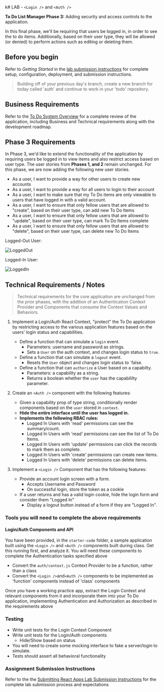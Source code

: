 k# LAB -  `<Login />` and `<Auth />`

**To Do List Manager Phase 3:** Adding security and access controls to the application.

In this final phase, we'll be requiring that users be logged in, in order to see the to do items. Additionally, based on their user type, they will be allowed (or denied) to perform actions such as editing or deleting them.

## Before you begin

Refer to *Getting Started*  in the [lab submission instructions](../../../reference/submission-instructions/labs/README.md) for complete setup, configuration, deployment, and submission instructions.

> Building off of your previous day's branch, create a new branch for today called 'auth' and continue to work in your 'todo' repository.

## Business Requirements

Refer to the [To Do System Overview](../../apps-and-libraries/todo/README.md) for a complete review of the application, including Business and Technical requirements along with the development roadmap.

## Phase 3 Requirements

In Phase 3, we'd like to extend the functionality of the application by requiring users be logged in to view items and also restrict access based on user type. The user stories from **Phases 1, and 2** remain unchanged. For this phase, we are now adding the following new user stories.

- As a user, I want to provide a way for other users to create new accounts
- As a user, I want to provide a way for all users to login to their account
- As a user, I want to make sure that my To Do items are only viewable to users that have logged in with a valid account.
- As a user, I want to ensure that only fellow users that are allowed to "create", based on their user type, can add new To Do Items
- As a user, I want to ensure that only fellow users that are allowed to "update", based on their user type, can mark To Do Items complete
- As a user, I want to ensure that only fellow users that are allowed to "delete", based on their user type, can delete new To Do Items

Logged-Out User:

![LoggedOut](todo-logged-out.png)

Logged-In User:

![LoggedIn](todo-user.png)

## Technical Requirements / Notes

> Technical requirements for the core application are unchanged from the prior phases, with the addition of an Authentication Context Provider and Components that consume the Context Values and Behaviors.

1. Implement a Login/Auth React Context, "protect" the To Do application by restricting access to the various application features based on the users' login status and capabilities.
   - Define a function that can simulate a `login` event.
     - Parameters: username and password as strings.
     - Sets a `User` on the auth context, and changes login status to `true`.
   - Define a function that can simulate a `logout` event.
     - Resets the `User` object and changes login status to `false.
   - Define a function that can `authorize` a User based on a capabilty.
     - Parameters: a capability as a string.
     - Returns a boolean whether the `user` has the capabililty parameter.

1. Create an `<Auth />` component with the following features:
   - Given a capability prop of type string, conditionally render components based on the `user` stored in `context`.
   - **Hide the entire interface until the user has logged in.**
   - **Implements the following RBAC rules:**
     - Logged In Users with 'read' permissions can see the summary/count.
     - Logged In Users with 'read' permissions can see the list of To Do Items.
     - Logged In Users with 'update' permissions can click the records to mark them as complete.
     - Logged In Users with 'create' permissions can create new items.
     - Logged In Users with 'delete' permissions can delete items.

1. Implement a `<Login />` Component that has the following features:
   - Provide an account login screen with a form.
     - Accepts Username and Password
     - On successful login, store the token as a cookie
   - If a user returns and has a valid login cookie, hide the login form and consider them "Logged In"
     - Display a logout button instead of a form if they are "Logged In".

### Tools you will need to complete the above requirements

#### Login/Auth Components and API

You have been provided, in the `starter-code` folder, a sample application built using the `<Login />` and `<Auth />` components built during class. Get this running first, and analyze it. You will need these components to complete the Authentication tasks specified above

- Convert the `auth/context.js` Context Provider to be a function, rather than a class
- Convert the `<Login />`and`<Auth />` components to be implemented as 'function' components instead of 'class' components

Once you have a working practice app, extract the Login Context and relevant components from it and incorporate them into your To Do application, implementing Authentication and Authorization as described in the requirements above

### Testing

- Write unit tests for the Login Context Component
- Write unit tests for the Login/Auth components
  - Hide/Show based on status
- You will need to create some mocking interface to fake a server/login to simulate.
- Tests should assert all behavioral functionality

### Assignment Submission Instructions

Refer to the the [Submitting React Apps Lab Submission Instructions](../../../reference/submission-instructions/labs/react-apps.md) for the complete lab submission process and expectations
